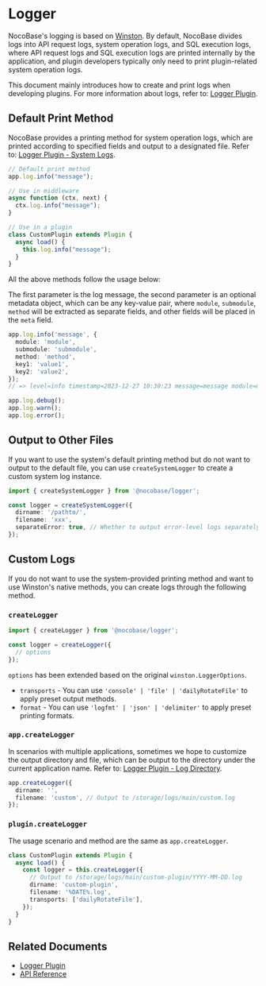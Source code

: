 # Logger

NocoBase's logging is based on <a href="https://github.com/winstonjs/winston" target="_blank">Winston</a>. By default, NocoBase divides logs into API request logs, system operation logs, and SQL execution logs, where API request logs and SQL execution logs are printed internally by the application, and plugin developers typically only need to print plugin-related system operation logs.

This document mainly introduces how to create and print logs when developing plugins. For more information about logs, refer to: [Logger Plugin](../../handbook/logger/index.md).

## Default Print Method

NocoBase provides a printing method for system operation logs, which are printed according to specified fields and output to a designated file. Refer to: [Logger Plugin - System Logs](../../handbook/logger/index.md#system-logs).

```ts
// Default print method
app.log.info("message");

// Use in middleware
async function (ctx, next) {
  ctx.log.info("message");
}

// Use in a plugin
class CustomPlugin extends Plugin {
  async load() {
    this.log.info("message");
  }
}
```

All the above methods follow the usage below:

The first parameter is the log message, the second parameter is an optional metadata object, which can be any key-value pair, where `module`, `submodule`, `method` will be extracted as separate fields, and other fields will be placed in the `meta` field.

```ts
app.log.info('message', {
  module: 'module',
  submodule: 'submodule',
  method: 'method',
  key1: 'value1',
  key2: 'value2',
});
// => level=info timestamp=2023-12-27 10:30:23 message=message module=module submodule=submodule method=method meta={"key1": "value1", "key2": "value2"}

app.log.debug();
app.log.warn();
app.log.error();
```

## Output to Other Files

If you want to use the system's default printing method but do not want to output to the default file, you can use `createSystemLogger` to create a custom system log instance.

```ts
import { createSystemLogger } from '@nocobase/logger';

const logger = createSystemLogger({
  dirname: '/pathto/',
  filename: 'xxx',
  separateError: true, // Whether to output error-level logs separately to 'xxx_error.log'
});
```

## Custom Logs

If you do not want to use the system-provided printing method and want to use Winston's native methods, you can create logs through the following method.

### `createLogger`

```ts
import { createLogger } from '@nocobase/logger';

const logger = createLogger({
  // options
});
```

`options` has been extended based on the original `winston.LoggerOptions`.

- `transports` - You can use `'console' | 'file' | 'dailyRotateFile'` to apply preset output methods.
- `format` - You can use `'logfmt' | 'json' | 'delimiter'` to apply preset printing formats.

### `app.createLogger`

In scenarios with multiple applications, sometimes we hope to customize the output directory and file, which can be output to the directory under the current application name. Refer to: [Logger Plugin - Log Directory](../../handbook/logger/index.md#log-directory).

```ts
app.createLogger({
  dirname: '',
  filename: 'custom', // Output to /storage/logs/main/custom.log
});
```

### `plugin.createLogger`

The usage scenario and method are the same as `app.createLogger`.

```ts
class CustomPlugin extends Plugin {
  async load() {
    const logger = this.createLogger({
      // Output to /storage/logs/main/custom-plugin/YYYY-MM-DD.log
      dirname: 'custom-plugin',
      filename: '%DATE%.log',
      transports: ['dailyRotateFile'],
    });
  }
}
```

## Related Documents

- [Logger Plugin](../../handbook/logger/index.md)
- [API Reference](../../api/logger.md)
